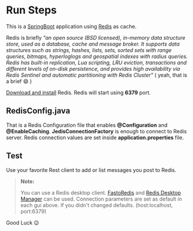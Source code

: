 # Run Steps

This is a [SpringBoot](https://projects.spring.io/spring-boot/) application using [Redis](https://redis.io/) as cache. 

Redis is briefly *"an open source (BSD licensed), in-memory data structure store, used as a database, cache and message broker. It supports data structures such as strings, hashes, lists, sets, sorted sets with range queries, bitmaps, hyperloglogs and geospatial indexes with radius queries. Redis has built-in replication, Lua scripting, LRU eviction, transactions and different levels of on-disk persistence, and provides high availability via Redis Sentinel and automatic partitioning with Redis Cluster"* ( yeah, that is a brief :smile: )

[Download and install](https://redis.io/download) Redis. Redis will start using **6379** port.

## RedisConfig.java

That is a Redis Configuration file that enables **@Configuration** and **@EnableCaching**. **JedisConnectionFactory** is enough to connect to Redis server. Redis connection values are set inside **application.properties** file.

## Test

Use your favorite Rest client to add or list messages you post to Redis.

> **Note:**
>
> You can use a Redis desktop client. [FastoRedis](https://fastoredis.com/) and [Redis Desktop Manager](https://redisdesktop.com/) can be used.
> Connection parameters are set as default in each gui above. If you didn't changed defaults. (host:localhost, port:6379)

Good Luck :wink:
